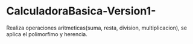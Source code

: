 # CalculadoraBasica-Version1-
Realiza operaciones aritmeticas(suma, resta, division, multiplicacion), se aplica el polimorfimo y herencia.
